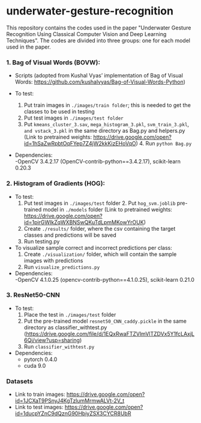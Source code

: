 # underwater-gesture-recognition

This repository contains the codes used in the paper "Underwater Gesture Recognition Using Classical Computer Vision and Deep Learning Techniques". The codes are divided into three groups: one for each model used in the paper.

### 1. Bag of Visual Words (BOVW):
- Scripts (adopted from Kushal Vyas’ implementation of Bag of Visual Words: https://github.com/kushalvyas/Bag-of-Visual-Words-Python)   
- To test:  
	1. Put train images in ```./images/train folder```; this is needed to get the classes to be used in testing
	2. Put test images in ```./images/test folder```
	3. Put ```kmeans_cluster_3.sav```, ```mega_histogram_3.pkl```, ```svm_train_3.pkl```, ```and vstack_3.pkl``` in the same directory as Bag.py and helpers.py (Link to pretrained weights: https://drive.google.com/open?id=1hSaZwRpbtOqFYep7Z4jW2kkKizEHoVqO)
    	4. Run ```python Bag.py```  

- Dependencies:  
	-OpenCV 3.4.2.17 (OpenCV-contrib-python==3.4.2.17), scikit-learn 0.20.3  

### 2. Histogram of Gradients (HOG):  
- To test:  
	1. Put test images in ```./images/test``` folder
    	2. Put ```hog_svm.joblib``` pre-trained model in ```./models``` folder (Link to pretrained weights: https://drive.google.com/open?id=1pirGWIkZqWXBNSwQKuTdLpmMKowYrOUK)
	3. Create ```./results/``` folder, where the csv containing the target classes and predictions will be saved  
	4. Run testing.py  
- To visualize sample correct and incorrect predictions per class:
	1. Create ```./visualization/``` folder, which will contain the sample images with predictions  
	2. Run ```visualize_predictions.py```  
- Dependencies:  
	-OpenCV 4.1.0.25 (opencv-contrib-python==4.1.0.25), scikit-learn 0.21.0  

### 3. ResNet50-CNN  
- To test:  
	1. Place the test in ```./images/test``` folder  
	2. Put the pre-trained model ```resnet50_CNN_caddy.pickle``` in the same directory as classifier_withtest.py (https://drive.google.com/file/d/1EQxRwaFTZVlmVlTZDVx5Y1fcLAxjL6Qj/view?usp=sharing)  
	3. Run ```classifier_withtest.py``` 
- Dependencies:  
    - pytorch 0.4.0  
    - cuda 9.0  
		
    
 ### Datasets
 - Link to train images: https://drive.google.com/open?id=1JCXaT9PSnyJ4KgTzlumMrmwALVt-2V_t
 - Link to test images: https://drive.google.com/open?id=1ducpYZnC9dQznG90HbiyZSX3CYCR8UbR  
